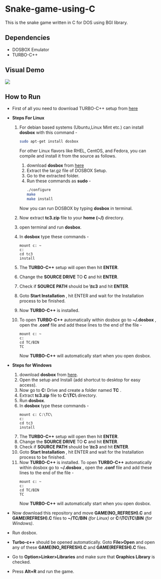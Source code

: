 # Snake-game-using-C
This is the snake game written in C for DOS using BGI library.


## Dependencies
* DOSBOX Emulator
* TURBO-C++ 

## Visual Demo

![](https://media.giphy.com/media/LP0RU3fpLSEXpW6SOl/giphy.gif)

## How to Run


* First of all you need to  download TURBO-C++ setup from [here](https://www.javatpoint.com/cpp/software/tc3.zip)

* __Steps For Linux__

    1. For debian based systems (Ubuntu,Linux Mint etc.) can install __dosbox__ with this command -
        ```bash
        sudo apt-get install dosbox
        ```
        For other Linux flavors like RHEL, CentOS, and Fedora, you can compile and install it from the source as follows.

        1. download __dosbox__ from [here](https://www.dosbox.com/download.php?main=1)
        1. Extract the tar.gz file of DOSBOX Setup.
        1. Go to the extracted folder.
        1. Run these commands as __sudo__ -
            ```bash
            ./configure
            make
            make install
            ```
         Now you can run DOSBOX by typing __dosbox__ in terminal.

    1. Now extract __tc3.zip__ file to your __home (~/)__ directory.
    1. open terminal and run __dosbox__.
    1. In __dosbox__ type these commands -
        ```dos
        mount c: ~
        c:
        cd tc3
        install
        ```
    1. The __TURBO-C++__ setup will open then hit __ENTER__.
    1. Change the __SOURCE DRIVE__ TO __C__ and hit __ENTER__.
    1. Check if __SOURCE PATH__ should be __\tc3__ and hit 
    __ENTER__.
    1. Goto __Start Installation__ , hit ENTER and wait for the Installation process to be finished.
    1. Now __TURBO-C++__ is installed.
    1. To open __TURBO-C++__ automatically within dosbox go to __~/.dosbox__ , open the __.conf__ file and add these lines to the end of the file -
        ```dos
        mount c: ~
        c:
        cd TC/BIN
        TC
        ```
        Now __TURBO-C++__ will automatically start when you open dosbox.
* __Steps for Windows__

    1. download __dosbox__ from [here](https://www.dosbox.com/download.php?main=1).
    1. Open the setup and Install (add shortcut to desktop for easy access).
    1. Now go to __C:__ Drive and create a folder named __TC__ .
    1. Extract __tc3.zip__ file to  __C:\TC\\__ directory.
    1. Run __dosbox__.
    1. In __dosbox__ type these commands -
        ```dos
        mount c: C:\TC\
        c:
        cd tc3
        install
        ```
    1. The __TURBO-C++__ setup will open then hit __ENTER__.
    1. Change the __SOURCE DRIVE__ TO __C__ and hit __ENTER__.
    1. Check if __SOURCE PATH__ should be __\tc3__ and hit 
    __ENTER__.
    1. Goto __Start Installation__ , hit ENTER and wait for the Installation process to be finished.
    1. Now __TURBO-C++__ is installed. To open __TURBO-C++__ automatically within dosbox go to __~/.dosbox__ , open the __.conf__ file and add these lines to the end of the file -
        ```dos
        mount c: ~
        c:
        cd TC/BIN
        TC
        ```
        Now __TURBO-C++__ will automatically start when you open dosbox.
* Now download this repository and move __GAME(NO_REFRESH).C__ and __GAME(REFRESH).C__ files to  __~/TC/BIN__ _(for Linux)_  or   __C:\TC\TC\BIN__ _(for Windows)_.
* Run dosbox.
* __Turbo-c++__ should be opened automatically. Goto __File>Open__ and open any of these __GAME(NO_REFRESH).C__ and __GAME(REFRESH).C__ files.
* Go to __Option>Linker>Libraries__ and make sure that __Graphics Library__ is checked.
* Press __Alt+R__ and run the game.
